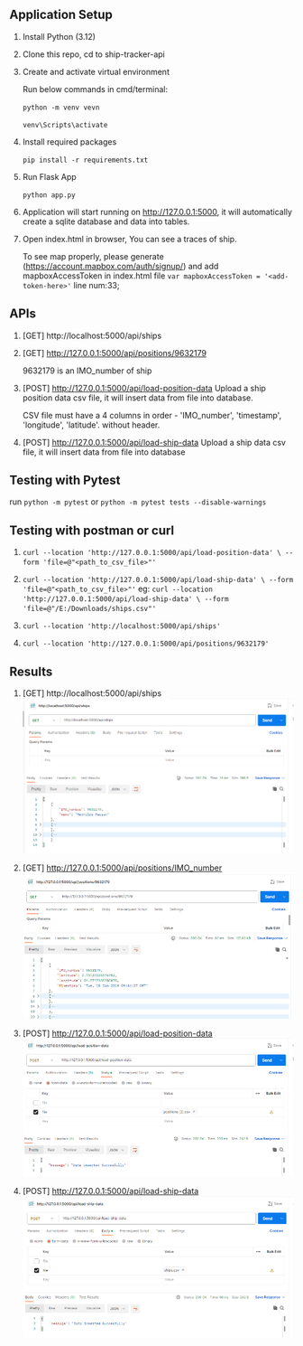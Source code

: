 ## Application Setup
1. Install Python (3.12) 
2. Clone this repo, cd to ship-tracker-api
3. Create and activate virtual environment
    
    Run below commands in cmd/terminal:

    `python -m venv vevn`

    `venv\Scripts\activate`

4. Install required packages

    `pip install -r requirements.txt`

5. Run Flask App

    `python app.py`

6. Application will start running on http://127.0.0.1:5000,
    it will automatically create a sqlite database and data into tables.

7. Open index.html in browser, You can see a traces of ship.

    To see map properly, please generate (https://account.mapbox.com/auth/signup/) and add mapboxAccessToken in index.html file
`var mapboxAccessToken = '<add-token-here>'` line num:33;


## APIs
1. [GET]  http://localhost:5000/api/ships
2. [GET]  http://127.0.0.1:5000/api/positions/9632179
    
    9632179 is an IMO_number of ship

3. [POST] http://127.0.0.1:5000/api/load-position-data
    Upload a ship position data csv file, it will insert data from file into database.

    CSV file must have a 4 columns in order -   'IMO_number', 'timestamp', 'longitude', 'latitude'. without header.
    

4. [POST] http://127.0.0.1:5000/api/load-ship-data
    Upload a ship data csv file, it will insert data from file into database

## Testing with Pytest
run
`python -m pytest` or `python -m pytest tests --disable-warnings `

## Testing with postman or curl
1. `curl --location 'http://127.0.0.1:5000/api/load-position-data' \
--form 'file=@"<path_to_csv_file>"'`

2. `curl --location 'http://127.0.0.1:5000/api/load-ship-data' \
--form 'file=@"<path_to_csv_file>"'`
    eg: `curl --location 'http://127.0.0.1:5000/api/load-ship-data' \
--form 'file=@"/E:/Downloads/ships.csv"'`

3. `curl --location 'http://localhost:5000/api/ships'`

4. `curl --location 'http://127.0.0.1:5000/api/positions/9632179'`

## Results
1. [GET]  http://localhost:5000/api/ships
    ![Alt text](postman/image.png)
2. [GET]  http://127.0.0.1:5000/api/positions/IMO_number
    ![Alt text](postman/image-1.png)

3. [POST] http://127.0.0.1:5000/api/load-position-data
    ![Alt text](postman/image-2.png)

4. [POST] http://127.0.0.1:5000/api/load-ship-data
    ![Alt text](postman/image-3.png)